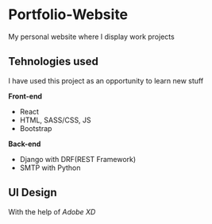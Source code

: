 # Portfolio-Website
 My personal website where I display work projects
 
 ## Tehnologies used
 I have used this project as an opportunity to learn new stuff
 
 **Front-end**
 - React
 - HTML, SASS/CSS, JS
 - Bootstrap
 
 **Back-end**
 - Django with DRF(REST Framework)
 - SMTP with Python
 
## UI Design
With the help of *Adobe XD*
